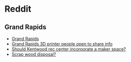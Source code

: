 # Reddit

## Grand Rapids

* [Grand Rapids](https://www.reddit.com/r/grandrapids/)
* [Grand Rapids 3D printer people open to share info](https://www.reddit.com/r/grandrapids/comments/1btijti/grand_rapids_3d_printer_people_open_to_share_info/)
* [Should Kentwood rec center incorporate a maker space?](https://www.reddit.com/r/grandrapids/comments/1akgemh/should_kentwood_rec_center_incorporate_a_maker/)
* [Scrap wood disposal?](https://www.reddit.com/r/grandrapids/comments/4nwnyg/scrap_wood_disposal/)
